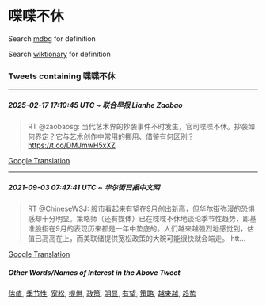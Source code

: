 # 喋喋不休

Search [mdbg](https://www.mdbg.net/chinese/dictionary?page=worddict&wdrst=0&wdqb=喋喋不休) for definition

Search [wiktionary](https://en.wiktionary.org/wiki/喋喋不休) for definition

### Tweets containing 喋喋不休

___
##### 2025-02-17 17:10:45 UTC ~ 联合早报 Lianhe Zaobao
> RT @zaobaosg: 当代艺术界的抄袭事件不时发生，官司喋喋不休。抄袭如何界定？它与艺术创作中常用的挪用、借鉴有何区别？ https://t.co/DMJmwH5xXZ

[Google Translation](https://translate.google.com/?hi=en&tab=TT&sl=zh-CN&tl=en&op=translate&text=RT+%40zaobaosg%3A+%E5%BD%93%E4%BB%A3%E8%89%BA%E6%9C%AF%E7%95%8C%E7%9A%84%E6%8A%84%E8%A2%AD%E4%BA%8B%E4%BB%B6%E4%B8%8D%E6%97%B6%E5%8F%91%E7%94%9F%EF%BC%8C%E5%AE%98%E5%8F%B8%E5%96%8B%E5%96%8B%E4%B8%8D%E4%BC%91%E3%80%82%E6%8A%84%E8%A2%AD%E5%A6%82%E4%BD%95%E7%95%8C%E5%AE%9A%EF%BC%9F%E5%AE%83%E4%B8%8E%E8%89%BA%E6%9C%AF%E5%88%9B%E4%BD%9C%E4%B8%AD%E5%B8%B8%E7%94%A8%E7%9A%84%E6%8C%AA%E7%94%A8%E3%80%81%E5%80%9F%E9%89%B4%E6%9C%89%E4%BD%95%E5%8C%BA%E5%88%AB%EF%BC%9F+https%3A%2F%2Ft.co%2FDMJmwH5xXZ)
___
##### 2021-09-03 07:47:41 UTC ~ 华尔街日报中文网
> RT @ChineseWSJ: 股市看起来有望在9月创出新高，但华尔街弥漫的恐惧感却十分明显。策略师（还有媒体）已在喋喋不休地谈论季节性趋势，即基准股指在9月的表现历来都是一年中垫底的。人们越来越强烈地感觉到，估值已高高在上，而美联储提供宽松政策的大碗可能很快就会端走。 htt…

[Google Translation](https://translate.google.com/?hi=en&tab=TT&sl=zh-CN&tl=en&op=translate&text=RT+%40ChineseWSJ%3A+%E8%82%A1%E5%B8%82%E7%9C%8B%E8%B5%B7%E6%9D%A5%E6%9C%89%E6%9C%9B%E5%9C%A89%E6%9C%88%E5%88%9B%E5%87%BA%E6%96%B0%E9%AB%98%EF%BC%8C%E4%BD%86%E5%8D%8E%E5%B0%94%E8%A1%97%E5%BC%A5%E6%BC%AB%E7%9A%84%E6%81%90%E6%83%A7%E6%84%9F%E5%8D%B4%E5%8D%81%E5%88%86%E6%98%8E%E6%98%BE%E3%80%82%E7%AD%96%E7%95%A5%E5%B8%88%EF%BC%88%E8%BF%98%E6%9C%89%E5%AA%92%E4%BD%93%EF%BC%89%E5%B7%B2%E5%9C%A8%E5%96%8B%E5%96%8B%E4%B8%8D%E4%BC%91%E5%9C%B0%E8%B0%88%E8%AE%BA%E5%AD%A3%E8%8A%82%E6%80%A7%E8%B6%8B%E5%8A%BF%EF%BC%8C%E5%8D%B3%E5%9F%BA%E5%87%86%E8%82%A1%E6%8C%87%E5%9C%A89%E6%9C%88%E7%9A%84%E8%A1%A8%E7%8E%B0%E5%8E%86%E6%9D%A5%E9%83%BD%E6%98%AF%E4%B8%80%E5%B9%B4%E4%B8%AD%E5%9E%AB%E5%BA%95%E7%9A%84%E3%80%82%E4%BA%BA%E4%BB%AC%E8%B6%8A%E6%9D%A5%E8%B6%8A%E5%BC%BA%E7%83%88%E5%9C%B0%E6%84%9F%E8%A7%89%E5%88%B0%EF%BC%8C%E4%BC%B0%E5%80%BC%E5%B7%B2%E9%AB%98%E9%AB%98%E5%9C%A8%E4%B8%8A%EF%BC%8C%E8%80%8C%E7%BE%8E%E8%81%94%E5%82%A8%E6%8F%90%E4%BE%9B%E5%AE%BD%E6%9D%BE%E6%94%BF%E7%AD%96%E7%9A%84%E5%A4%A7%E7%A2%97%E5%8F%AF%E8%83%BD%E5%BE%88%E5%BF%AB%E5%B0%B1%E4%BC%9A%E7%AB%AF%E8%B5%B0%E3%80%82+htt%E2%80%A6)
##### Other Words/Names of Interest in the Above Tweet
[估值](估值.md), [季节性](季节性.md), [宽松](宽松.md), [提供](提供.md), [政策](政策.md), [明显](明显.md), [有望](有望.md), [策略](策略.md), [越来越](越来越.md), [趋势](趋势.md)
